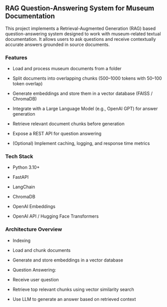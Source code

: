 ## RAG Question-Answering System for Museum Documentation
This project implements a Retrieval-Augmented Generation (RAG) based question-answering system designed to work with museum-related textual documentation. It allows users to ask questions and receive contextually accurate answers grounded in source documents.

### Features
- Load and process museum documents from a folder

- Split documents into overlapping chunks (500–1000 tokens with 50–100 token overlap)

- Generate embeddings and store them in a vector database (FAISS / ChromaDB)

- Integrate with a Large Language Model (e.g., OpenAI GPT) for answer generation

- Retrieve relevant document chunks before generation

- Expose a REST API for question answering

- (Optional) Implement caching, logging, and response time metrics

### Tech Stack
- Python 3.10+

- FastAPI

- LangChain

- ChromaDB

- OpenAI Embeddings

- OpenAI API / Hugging Face Transformers

### Architecture Overview
- Indexing

- Load and chunk documents

- Generate and store embeddings in a vector database

- Question Answering:

- Receive user question

- Retrieve top relevant chunks using vector similarity search

- Use LLM to generate an answer based on retrieved context